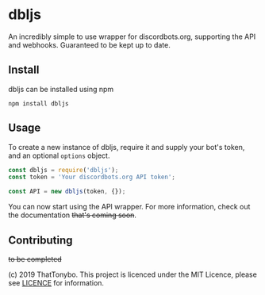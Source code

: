 # dbljs
An incredibly simple to use wrapper for discordbots.org, supporting the API and webhooks. Guaranteed to be kept up to date.

## Install
dbljs can be installed using npm
```
npm install dbljs
```

## Usage
To create a new instance of dbljs, require it and supply your bot's token, and an optional `options` object.
```js
const dbljs = require('dbljs');
const token = 'Your discordbots.org API token';

const API = new dbljs(token, {});
```
You can now start using the API wrapper. For more information, check out the documentation ~~that's coming soon~~.

## Contributing
~~to be completed~~

(c) 2019 ThatTonybo. This project is licenced under the MIT Licence, please see [LICENCE](https://github.com/ThatTonybo/dbljs/blob/master/LICENSE) for information.